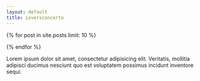 ```yaml
---
layout: default
title: Loversconcerto
---
```


{% for post in site.posts limit: 10 %}

{% endfor %}

Lorem ipsum dolor sit amet, consectetur adipisicing elit. Veritatis, mollitia adipisci ducimus nesciunt quo est voluptatem possimus incidunt inventore sequi.
